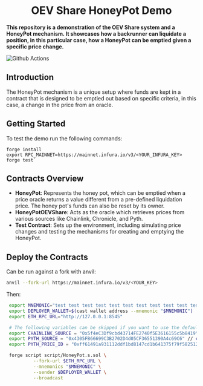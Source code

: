 # <h1 align="center"> OEV Share HoneyPot Demo </h1>

**This repository is a demonstration of the OEV Share system and a HoneyPot mechanism. It showcases how a backrunner can liquidate a position, in this particular case, how a HoneyPot can be emptied given a specific price change.**

![Github Actions](https://github.com/UMAprotocol/oev-demo/workflows/CI/badge.svg)

## Introduction

The HoneyPot mechanism is a unique setup where funds are kept in a contract that is designed to be emptied out based on specific criteria, in this case, a change in the price from an oracle.

## Getting Started

To test the demo run the following commands:

```
forge install
export RPC_MAINNET=https://mainnet.infura.io/v3/<YOUR_INFURA_KEY>
forge test`
```

## Contracts Overview

- **HoneyPot**: Represents the honey pot, which can be emptied when a price oracle returns a value different from a pre-defined liquidation price. The honey pot's funds can also be reset by its owner.
- **HoneyPotOEVShare**: Acts as the oracle which retrieves prices from various sources like Chainlink, Chronicle, and Pyth.
- **Test Contract**: Sets up the environment, including simulating price changes and testing the mechanisms for creating and emptying the HoneyPot.

## Deploy the Contracts

Can be run against a fork with anvil:

```bash
anvil --fork-url https://mainnet.infura.io/v3/<YOUR_KEY>
```

Then:

```bash
 export MNEMONIC="test test test test test test test test test test test junk"
 export DEPLOYER_WALLET=$(cast wallet address --mnemonic "$MNEMONIC")
 export ETH_RPC_URL="http://127.0.0.1:8545"

 # The following variables can be skipped if you want to use the default values
 export CHAINLINK_SOURCE = "0x5f4eC3Df9cbd43714FE2740f5E3616155c5b8419" // chosen from https://docs.chain.link/docs/reference-contracts
 export PYTH_SOURCE = "0x4305FB66699C3B2702D4d05CF36551390A4c69C6" // chosen from https://pyth.network/markets
 export PYTH_PRICE_ID = "0xff61491a931112ddf1bd8147cd1b641375f79f5825126d665480874634fd0ace" // chosen from https://pyth.network/markets

 forge script script/HoneyPot.s.sol \
          --fork-url $ETH_RPC_URL \
          --mnemonics "$MNEMONIC" \
          --sender $DEPLOYER_WALLET \
          --broadcast
```

